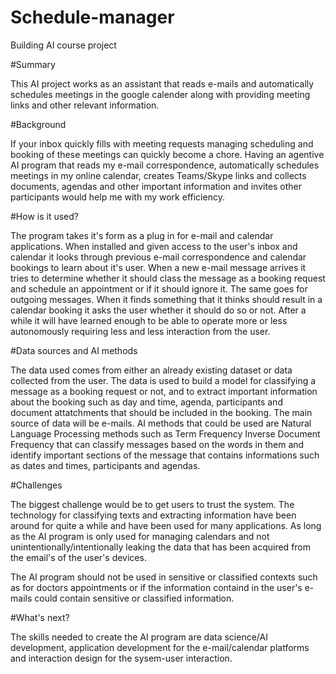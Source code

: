 # Schedule-manager
Building AI course project

#Summary

This AI project works as an assistant that reads e-mails and automatically schedules meetings in the google calender along with providing meeting links and other relevant information.


#Background

If your inbox quickly fills with meeting requests managing scheduling and booking of these meetings can quickly become a chore. Having an agentive AI program that reads my e-mail correspondence, automatically schedules meetings in my online calendar, creates Teams/Skype links and collects documents, agendas and other important information and invites other participants would help me with my work efficiency.


#How is it used?

The program takes it's form as a plug in for e-mail and calendar applications. When installed and given access to the user's inbox and calendar it looks through previous e-mail correspondence and calendar bookings to learn about it's user. When a new e-mail message arrives it tries to determine whether it should class the message as a booking request and schedule an appointment or if it should ignore it. The same goes for outgoing messages. When it finds something that it thinks should result in a calendar booking it asks the user whether it should do so or not. After a while it will have learned enough to be able to operate more or less autonomously requiring less and less interaction from the user.


#Data sources and AI methods

The data used comes from either an already existing dataset or data collected from the user. The data is used to build a model for classifying a message as a booking request or not, and to extract important information about the booking such as day and time, agenda, participants and document attatchments that should be included in the booking.
The main source of data will be e-mails.
AI methods that could be used are Natural Language Processing methods such as Term Frequency Inverse Document Frequency that can classify messages based on the words in them and identify important sections of the message that contains informations such as dates and times, participants and agendas.


#Challenges

The biggest challenge would be to get users to trust the system. The technology for classifying texts and extracting information have been around for quite a while and have been used for many applications. As long as the AI program is only used for managing calendars and not unintentionally/intentionally leaking the data that has been acquired from the email's of the user's devices.

The AI program should not be used in sensitive or classified contexts such as for doctors appointments or if the information containd in the user's e-mails could contain sensitive or classified information.


#What's next?

The skills needed to create the AI program are data science/AI development, application development for the e-mail/calendar platforms and interaction design for the sysem-user interaction.
